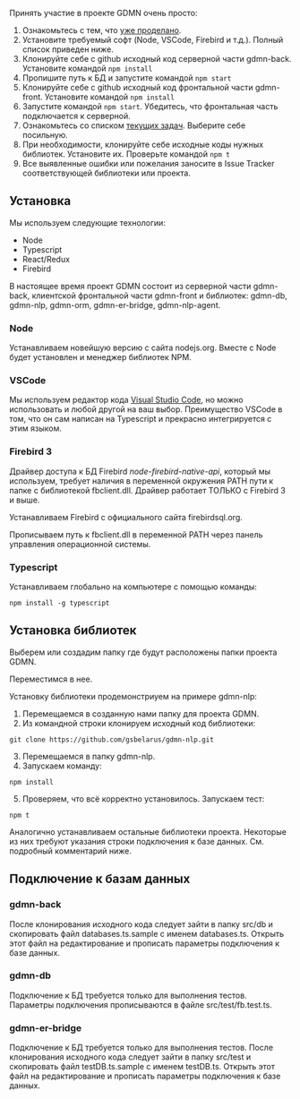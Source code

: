 Принять участие в проекте GDMN очень просто:

1. Ознакомьтесь с тем, что [уже проделано](report.20180626.ru.md).
2. Установите требуемый софт (Node, VSCode, Firebird и т.д.). Полный список приведен ниже.
3. Клонируйте себе с github исходный код серверной части gdmn-back. Установите командой `npm install`
4. Пропишите путь к БД и запустите командой `npm start`
5. Клонируйте себе с github исходный код фронтальной части gdmn-front. Установите командой `npm install`
6. Запустите командой `npm start`. Убедитесь, что фронтальная часть подключается к серверной.
7. Ознакомьтесь со списком [текущих задач](roadmap.20180628.ru.md). Выберите себе посильную.
8. При необходимости, клонируйте себе исходные коды нужных библиотек. Установите их. Проверьте командой `npm t`
9. Все выявленные ошибки или пожелания заносите в Issue Tracker соответствующей библиотеки или проекта.

## Установка

Мы используем следующие технологии:

* Node
* Typescript
* React/Redux
* Firebird

В настоящее время проект GDMN состоит из серверной части gdmn-back, клиентской фронтальной части gdmn-front и библиотек: gdmn-db, gdmn-nlp, gdmn-orm, gdmn-er-bridge, gdmn-nlp-agent.

### Node

Устанавливаем новейшую версию с сайта nodejs.org. Вместе с Node будет установлен и менеджер библиотек NPM.

### VSCode

Мы используем редактор кода [Visual Studio Code](https://code.visualstudio.com/), но можно использовать и любой другой на ваш выбор. Преимущество VSCode в том, что он сам написан на Typescript и прекрасно интегрируется с этим языком.

### Firebird 3

Драйвер доступа к БД Firebird _node-firebird-native-api_, который мы используем, требует наличия в переменной окружения PATH пути к папке с библиотекой fbclient.dll. Драйвер работает ТОЛЬКО с Firebird 3 и выше.

Устанавливаем Firebird c официального сайта firebirdsql.org.

Прописываем путь к fbclient.dll в переменной PATH через панель управления операционной системы.

### Typescript

Устанавливаем глобально на компьютере с помощью команды:

```
npm install -g typescript
```

## Установка библиотек

Выберем или создадим папку где будут расположены папки проекта GDMN.

Переместимся в нее.

Установку библиотеки продемонстриуем на примере gdmn-nlp:

1. Перемещаемся в созданную нами папку для проекта GDMN.
2. Из командной строки клонируем исходный код библиотеки:
```
git clone https://github.com/gsbelarus/gdmn-nlp.git
```
3. Перемещаемся в папку gdmn-nlp.
4. Запускаем команду:
```
npm install
```
5. Проверяем, что всё корректно установилось. Запускаем тест:
```
npm t
```

Аналогично устанавливаем остальные библиотеки проекта. Некоторые из них требуют указания строки подключения к базе данных. См. подробный комментарий ниже.

## Подключение к базам данных

### gdmn-back

После клонирования исходного кода следует зайти в папку src/db и скопировать файл databases.ts.sample с именем databases.ts. Открыть этот файл на редактирование и прописать параметры подключения к базе данных.

### gdmn-db

Подключение к БД требуется только для выполнения тестов. Параметры подключения прописываются в файле src/test/fb.test.ts.

### gdmn-er-bridge

Подключение к БД требуется только для выполнения тестов. После клонирования исходного кода следует зайти в папку src/test и скопировать файл testDB.ts.sample с именем testDB.ts. Открыть этот файл на редактирование и прописать параметры подключения к базе данных.





